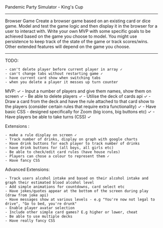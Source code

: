 Pandemic Party Simulator - King's Cup

--------------------------------------


Browser Game
Create a browser game based on an existing card or dice game. Model and test the game logic and then display it in the browser for a user to interact with.
Write your own MVP with some specific goals to be achieved based on the game you choose to model.
You might use persistence to keep track of the state of the game or track scores/wins. Other extended features will depend on the game you choose.

--------------------------------------

TODO:

	- can't delete player before current player in array ✓
	- can't change tabs without restarting game ✓
	- have current card show when switching tabs
	- when you delete a player it messes up turn counter


MVP: ✓
	- Input a number of players and give them names, show them on screen ✓
	- Be able to delete players ✓
	- Utilise the deck of cards api ✓
	- Draw a card from the deck and have the rule attached to that card show to the players (consider certain rules that require extra functionality) ✓
	- Have basic CSS - designed specifically for Zoom (big icons, big buttons etc) ✓
	- Have players be able to take turns (CSS) ✓


Extensions :

	- make a rule display on screen ✓
	- Track number of drinks, display on graph with google charts
	- Have drink buttons for each player to track number of drinks
	- have drink buttons for (all boys, all girls etc)
	- Be able to check/edit card rules (have house rules)
	- Players can chose a colour to represent them ✓
	- Have fancy CSS

Advanced Extensions: 

    - Track users alcohol intake and based on their alcohol intake and graph their estimated blood alcohol level
    - Add simple animations for countdowns, card select etc
    - Have jokes/quotes appear at the bottom of the screen during play (draw from joke api)
    - Have messages show at various levels - e.g "You're now not legal to drive", "Go to bed, you're drunk"
    - Enable player avatar selection
    - Include other simple card games? E.g higher or lower, cheat
	- Be able to use multiple decks
    - Have really fancy CSS